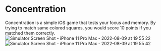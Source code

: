 # Concentration
Concentration is a simple iOS game that tests your focus and memory. By trying to match same colored squares, you would score 10 points if you matched them correctly.
![Simulator Screen Shot - iPhone 11 Pro Max - 2022-08-09 at 19 55 22](https://user-images.githubusercontent.com/58071246/183712008-cbef56fb-5446-4aa6-a458-2e4a969943a3.png)
![Simulator Screen Shot - iPhone 11 Pro Max - 2022-08-09 at 19 55 42](https://user-images.githubusercontent.com/58071246/183712038-01da71d1-822a-420e-ae6a-81a47ff20b0c.png)
